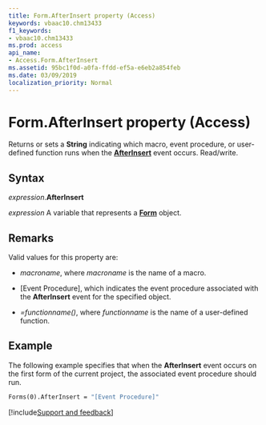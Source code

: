 ```yaml
---
title: Form.AfterInsert property (Access)
keywords: vbaac10.chm13433
f1_keywords:
- vbaac10.chm13433
ms.prod: access
api_name:
- Access.Form.AfterInsert
ms.assetid: 95bc1f0d-a0fa-ffdd-ef5a-e6eb2a854feb
ms.date: 03/09/2019
localization_priority: Normal
---
```



# Form.AfterInsert property (Access)

Returns or sets a **String** indicating which macro, event procedure, or user-defined function runs when the **[AfterInsert](Access.Form.AfterInsert(even).md)** event occurs. Read/write.


## Syntax

_expression_.**AfterInsert**

_expression_ A variable that represents a **[Form](Access.Form.md)** object.


## Remarks

Valid values for this property are:

- _macroname_, where _macroname_ is the name of a macro.

- [Event Procedure], which indicates the event procedure associated with the **AfterInsert** event for the specified object.

- _=functionname()_, where _functionname_ is the name of a user-defined function.


## Example

The following example specifies that when the **AfterInsert** event occurs on the first form of the current project, the associated event procedure should run.

```vb
Forms(0).AfterInsert = "[Event Procedure]" 

```




[!include[Support and feedback](~/includes/feedback-boilerplate.md)]